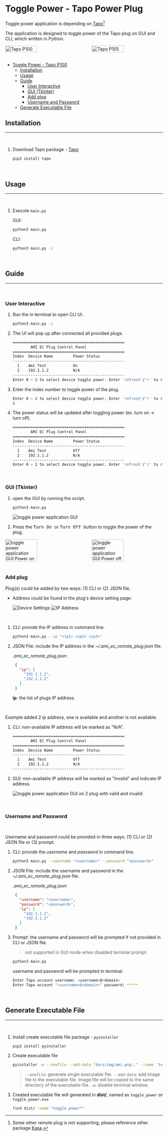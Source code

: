# Toggle Power - Tapo Power Plug

Toggle power application is depending on [Tapo](https://github.com/mihai-dinculescu/tapo)[^1]

The application is designed to toggle power of the Tapo plug on GUI and CLI, which written in Python.

<div style="display: flex; justify-content: space-between;">
  <img src="https://encrypted-tbn0.gstatic.com/images?q=tbn:ANd9GcQGQ0i9injvbmzqCHf63vEFeLRz2GB_KmHzaw&s" alt="Tapo P100" style="width: 45%;"/>
  <img src="https://encrypted-tbn0.gstatic.com/images?q=tbn:ANd9GcQuwCiu13LZRrVWUb4A5m0kUnBhckNyhBAWzg&s" alt="Tapo P105" style="width: 45%;"/>
</div>

<br>

* [Toggle Power - Tapo P100](#toggle-power---tapo-p100)
   * [Installation](#installation)
   * [Usage](#usage)
   * [Guide](#guide)
      * [User Interactive](#user-interactive)
      * [GUI (Tkinter)](#gui-tkinter)
      * [Add plug](#add-plug)
      * [Username and Password](#username-and-password)
   * [Generate Executable File](#generate-executable-file)

## Installation

---

<br>

1. Download Tapo package - [Tapo](https://github.com/mihai-dinculescu/tapo)

   ```bash
   pip3 install tapo
   ```

<br>

## Usage

---

<br>

1. Execute `main.py`

   GUI:

   ```bash
   python3 main.py
   ```

   CLI:

   ```bash
   python3 main.py -i
   ```

<br>

## Guide

---

<br>

### User Interactive

1. Run the in terminal to open CLI UI.

    ```bash
    python3 main.py -i
    ```

1. The UI will pop up after connected all provided plugs.

    ```bash
    ==================================================
            AMI EC Plug Control Panel
    ==================================================
    Index  Device Name         Power Status
    --------------------------------------------------
      1    Ami Test            On
      2    192.1.1.2           N/A
    --------------------------------------------------
    Enter 0 ~ 2 to select device toggle power. Enter 'refresh'/'r' to refresh the device list. Enter 'exit' to exit.

    ```

1. Enter the index number to toggle power of the plug.

    ```bash
    Enter 0 ~ 2 to select device toggle power. Enter 'refresh'/'r' to refresh the device list. Enter 'exit' to exit.
    1
    ```

1. The power status will be updated after toggling power (ex. turn on -> turn off).

    ```bash
    ==================================================
            AMI EC Plug Control Panel
    ==================================================
    Index  Device Name         Power Status
    --------------------------------------------------
      1    Ami Test            Off
      2    192.1.1.2           N/A
    --------------------------------------------------
    Enter 0 ~ 2 to select device toggle power. Enter 'refresh'/'r' to refresh the device list. Enter 'exit' to exit.

    ```

<br>

### GUI (Tkinter)

1. open the GUI by running the script.

    ```bash
    python3 main.py
    ```

    ![toggle power application GUI](docs/img/remote_plug_home.png)

1. Press the <kbd> Turn On </kbd> or <kbd> Turn Off </kbd> button to toggle the power of the plug.

<div style="display: flex; justify-content: space-between;">
    <img src="docs/img/remote_plug_power_on.png" alt="toggle power application GUI Power on" style="width: 45%;"/>
    <img src="docs/img/remote_plug_power_off.png" alt="toggle power application GUI Power off" style="width: 45%;"/>
</div>

<br>

### Add plug

Plug(s) could be added by two ways: (1) CLI or (2) JSON file.

- Address could be found in the plug's device setting page:

    <img src="https://encrypted-tbn0.gstatic.com/images?q=tbn:ANd9GcRhvBXeFWM-73l1Iel9evpKZhd9EXjqSOf8ReUCcqJlDOpoIp7iUrZmBhRc77zKMp2FFnE&usqp=CAU" alt="Device Settings"/>

    <img src="https://encrypted-tbn0.gstatic.com/images?q=tbn:ANd9GcQzyPYNzETtFg6ItPNgPLQuEuLkFekZqSl91nVoYNKWI_OgNsEhLMEUtgj1Jbz_RWJK3M8&usqp=CAU" alt="IP Address"/>

<br>

1. CLI: provide the IP address in command line.

    ```bash
    python3 main.py --ip "<ip1> <ip2> <ip3>"
    ```

1. JSON File: include the IP address in the _~/.ami_ec_remote_plug.json_ file.

   _.ami_ec_remote_plug.json_:

   ```json
    {
      "ip": [
        "192.1.1.1",
        "192.1.1.2"
      ]
    }
    ```

   **ip**: the list of plugs IP address.

<br>

Example added 2 ip address, one is available and another is not available.

1. CLI: non-available IP address will be marked as "N/A".

    ```bash
    ==================================================
            AMI EC Plug Control Panel
    ==================================================
    Index  Device Name         Power Status
    --------------------------------------------------
      1    Ami Test            Off
      2    192.1.1.2           N/A
    --------------------------------------------------
    ```

1. GUI: non-available IP address will be marked as "Invalid" and indicate IP address.

    ![toggle power application GUI on 2 plug with valid and invalid](docs/img/remote_plug_power_off.png)

<br>

### Username and Password

<br>

Username and password could be provided in three ways: (1) CLI or (2) JSON file or (3) prompt.

1. CLI: provide the _username_ and _password_ in command line.

    ```bash
    python3 main.py --username "<username>" --password "<password>"
    ```

1. JSON File: include the username and password in the _~/.ami_ec_remote_plug.json_ file.

   _.ami_ec_remote_plug.json_:

   ```json
    {
      "username": "<username>",
      "password": "<password>",
      "ip": [
        "192.1.1.1",
        "192.1.1.2"
      ]
    }
    ```

1. Prompt: the username and password will be prompted if not provided in CLI or JSON file.

   > not supported in GUI mode when disabled terminal prompt.

    ```bash
    python3 main.py
    ```

    username and password will be prompted in terminal.

    ```bash
    Enter Tapo account username: <username>@<domain>
    Enter Tapo account "<username>@<domain>" password: *****
    ```

<br>

## Generate Executable File

---

<br>

1. Install create executable file package - `pyinstaller`

    ```bash
    pip3 install pyinstaller
    ```

1. Create executable file

    ```bash
    pyinstaller -w --onefile --add-data "docs/img/ami.png:." --name 'toggle_power' main.py
    ```

    > `--onefile`: generate single executable file.
    > `--add-data`: add image file to the executable file. Image file will be copied to the same directory of the executable file.
    > `-w`: disable terminal window.

1. Created executable file will generated in **dist/**, named as `toggle_power` or `toggle_power.exe`

    ```bash
    find dist/ -name "toggle_power*"
    ```

[^1]: Some other remote plug is not supporting, please reference other package [Kasa](https://github.com/python-kasa/python-kasa).
